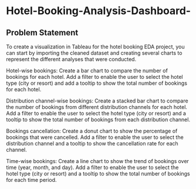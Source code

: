 # Hotel-Booking-Analysis-Dashboard-
## Problem Statement
  To create a visualization in Tableau for the hotel booking EDA project, you can start by importing the cleaned dataset and creating several charts to represent the different analyses 
  that were conducted.

  Hotel-wise bookings: Create a bar chart to compare the number of bookings for each hotel. Add a filter to enable the user to select the hotel type (city or resort) and add a tooltip to 
  show the total number of bookings for each hotel.

  Distribution channel-wise bookings: Create a stacked bar chart to compare the number of bookings from different distribution channels for each hotel. Add a filter to enable the user to 
  select the hotel type (city or resort) and a tooltip to show the total number of bookings from each distribution channel.

  Bookings cancellation: Create a donut chart to show the percentage of bookings that were cancelled. Add a filter to enable the user to select the distribution channel and a tooltip to 
  show the cancellation rate for each channel.

  Time-wise bookings: Create a line chart to show the trend of bookings over time (year, month, and day). Add a filter to enable the user to select the hotel type (city or resort) and a 
  tooltip to show the total number of bookings for each time period.
